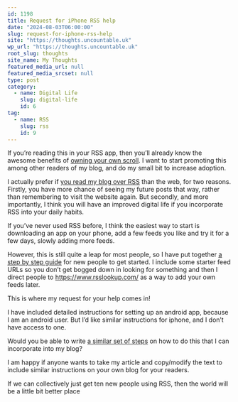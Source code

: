 ```yaml
---
id: 1198
title: Request for iPhone RSS help
date: "2024-08-03T06:00:00"
slug: request-for-iphone-rss-help
site: "https://thoughts.uncountable.uk"
wp_url: "https://thoughts.uncountable.uk"
root_slug: thoughts
site_name: My Thoughts
featured_media_url: null
featured_media_srcset: null
type: post
category:
  - name: Digital Life
    slug: digital-life
    id: 6
tag:
  - name: RSS
    slug: rss
    id: 9
---
```



<p>If you&#8217;re reading this in your RSS app, then you&#8217;ll already know the awesome benefits of <a href="https://thoughts.uncountable.uk/own-your-scroll/" data-type="post" data-id="690">owning your own scroll</a>.  I want to start promoting this among other readers of my blog, and do my small bit to increase adoption.</p>



<p>I actually prefer if <a href="https://thoughts.uncountable.uk/id-rather-you-didnt-read-this/" data-type="post" data-id="558">you read my blog over RSS</a> than the web, for two reasons. Firstly, you have more chance of seeing my future posts that way, rather than remembering to visit the website again. But secondly, and more importantly, I think you will have an improved digital life if you incorporate RSS into your daily habits.</p>



<p>If you&#8217;ve never used RSS before, I think the easiest way to start is downloading an app on your phone, add a few feeds you like and try it for a few days, slowly adding more feeds.</p>



<p>However, this is still quite a leap for most people, so I have put together <a href="https://thoughts.uncountable.uk/getting-started-with-rss/" data-type="post" data-id="1174">a step by step guide</a> for new people to get started. I include some starter feed URLs so you don&#8217;t get bogged down in looking for something and then I direct people to <a href="https://www.rsslookup.com/">https://www.rsslookup.com/</a> as a way to add your own feeds later.</p>



<p>This is where my request for your help comes in!</p>



<p>I have included detailed instructions for setting up an android app, because I am an android user.  But I&#8217;d like similar instructions for iphone, and I don&#8217;t have access to one.</p>



<p>Would you be able to write <a href="https://thoughts.uncountable.uk/getting-started-with-rss/" data-type="post" data-id="1174">a similar set of steps</a> on how to do this that I can incorporate into my blog? </p>



<p>I am happy if anyone wants to take my article and copy/modify the text to include similar instructions on your own blog for your readers.  </p>



<p>If we can collectively just get ten new people using RSS, then the world will be a little bit better place</p>
